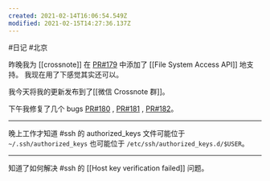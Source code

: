 ```yaml
---
created: 2021-02-14T16:06:54.549Z
modified: 2021-02-15T14:27:36.137Z
---
```

#日记 #北京

昨晚我为 [[crossnote]] 在 [PR#179](https://github.com/0xGG/crossnote/pull/179) 中添加了 [[File System Access API]] 地支持。
我现在用了下感觉其实还可以。  

我今天将我的更新发布到了[[微信 Crossnote 群]]。 

下午我修复了几个 bugs [PR#180](https://github.com/0xGG/crossnote/pull/180) , [PR#181](https://github.com/0xGG/crossnote/pull/181) , [PR#182](https://github.com/0xGG/crossnote/pull/182/)。  

---

晚上工作才知道 #ssh 的 authorized_keys 文件可能位于 `~/.ssh/authorized_keys` 也可能位于 `/etc/ssh/authorized_keys.d/$USER`。 

---

知道了如何解决 #ssh 的 [[Host key verification failed]] 问题。